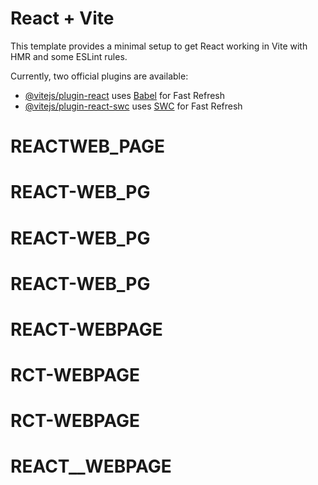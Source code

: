 # React + Vite

This template provides a minimal setup to get React working in Vite with HMR and some ESLint rules.

Currently, two official plugins are available:

- [@vitejs/plugin-react](https://github.com/vitejs/vite-plugin-react/blob/main/packages/plugin-react/README.md) uses [Babel](https://babeljs.io/) for Fast Refresh
- [@vitejs/plugin-react-swc](https://github.com/vitejs/vite-plugin-react-swc) uses [SWC](https://swc.rs/) for Fast Refresh
# REACTWEB_PAGE
# REACT-WEB_PG
# REACT-WEB_PG
# REACT-WEB_PG
# REACT-WEBPAGE
# RCT-WEBPAGE
# RCT-WEBPAGE
# REACT__WEBPAGE
